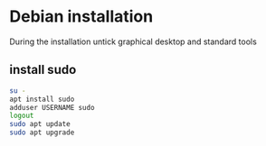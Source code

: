 # Debian installation

During the installation untick graphical desktop and standard tools

## install sudo
```sh
su -
apt install sudo
adduser USERNAME sudo
logout
sudo apt update
sudo apt upgrade
```